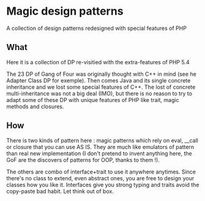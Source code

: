# Magic design patterns

A collection of design patterns redesigned with special features of PHP

## What

Here it is a collection of DP re-visitied with the extra-features of PHP 5.4

The 23 DP of Gang of Four was originally thought with C++ in mind 
(see he Adapter Class DP for exemple). Then comes Java and its single concrete
inheritance and we lost some special features of C++. The lost of 
concrete multi-inheritance was not a big deal (IMO), but there is no reason to try
to adapt some of these DP with unique features of PHP like trait, magic
methods and closures.

## How 

There is two kinds of pattern here : magic patterns which rely on eval, __call
or closure that you can use AS IS. They are much like emulators of pattern than
real new implementation (I don't pretend to invent anything here,
the GoF are the discovers of patterns for OOP, thanks to them !). 

The others are combo of interface+trait to use it anywhere anytimes. Since
there's no class to extend, even abstract ones, you are free to design your
classes how you like it. Interfaces give you strong typing and traits avoid
the copy-paste bad habit. Let think out of box.
